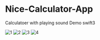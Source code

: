 # Nice-Calculator-App
 Calculatoer  with playing sound Demo swift3

![1](https://user-images.githubusercontent.com/28659588/52486773-ba424380-2bc4-11e9-8ff8-4d3072ca72dd.png)
![2](https://user-images.githubusercontent.com/28659588/52486775-badada00-2bc4-11e9-8208-80c5baba545e.png)
![3](https://user-images.githubusercontent.com/28659588/52486777-bb737080-2bc4-11e9-985f-3a81b02b9b1a.png)
![4](https://user-images.githubusercontent.com/28659588/52486779-bc0c0700-2bc4-11e9-8768-dc80fc9e5ba0.png)
